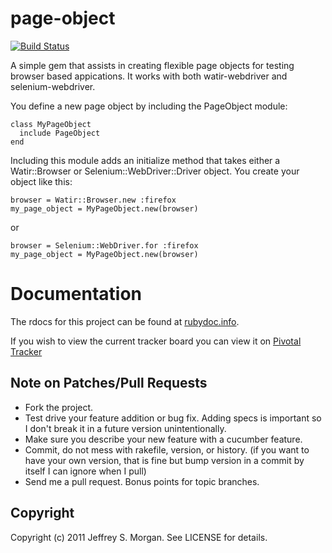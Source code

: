 # page-object

[![Build Status](http://travis-ci.org/cheezy/page-object.png)](http://travis-ci.org/cheezy/page-object)


A simple gem that assists in creating flexible page objects for testing browser based appications.  It works with both watir-webdriver and selenium-webdriver.

You define a new page object by including the PageObject module:

    class MyPageObject
      include PageObject
    end

Including this module adds an initialize method that takes either a Watir::Browser or Selenium::WebDriver::Driver object.  You create your object like this:

    browser = Watir::Browser.new :firefox
    my_page_object = MyPageObject.new(browser)

or

    browser = Selenium::WebDriver.for :firefox
    my_page_object = MyPageObject.new(browser)

# Documentation

The rdocs for this project can be found at [rubydoc.info](http://rubydoc.info/github/cheezy/page-object/master/frames).

If you wish to view the current tracker board you can view it on [Pivotal Tracker](https://www.pivotaltracker.com/projects/289099)

## Note on Patches/Pull Requests
 
* Fork the project.
* Test drive your feature addition or bug fix.  Adding specs is important so I don't break it in a future version unintentionally.
* Make sure you describe your new feature with a cucumber feature.
* Commit, do not mess with rakefile, version, or history.
  (if you want to have your own version, that is fine but bump version in a commit by itself I can ignore when I pull)
* Send me a pull request. Bonus points for topic branches.

## Copyright

Copyright (c) 2011 Jeffrey S. Morgan. See LICENSE for details.
